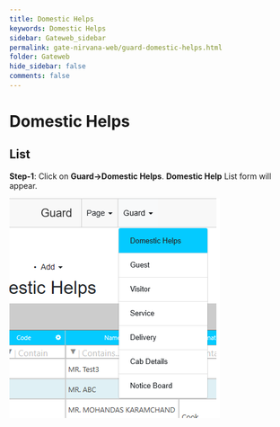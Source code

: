 ```yaml
---
title: Domestic Helps
keywords: Domestic Helps
sidebar: Gateweb_sidebar
permalink: gate-nirvana-web/guard-domestic-helps.html
folder: Gateweb
hide_sidebar: false
comments: false
---
```


# Domestic Helps

## List


**Step-1**:  Click on **Guard->Domestic Helps**. **Domestic Help** List form will appear.

![](/images/GDomesticHelpListweb.png)

